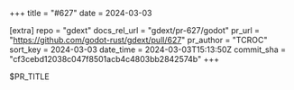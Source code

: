 +++
title = "#627"
date = 2024-03-03

[extra]
repo = "gdext"
docs_rel_url = "gdext/pr-627/godot"
pr_url = "https://github.com/godot-rust/gdext/pull/627"
pr_author = "TCROC"
sort_key = 2024-03-03
date_time = 2024-03-03T15:13:50Z
commit_sha = "cf3cebd12038c047f8501acb4c4803bb2842574b"
+++

$PR_TITLE
